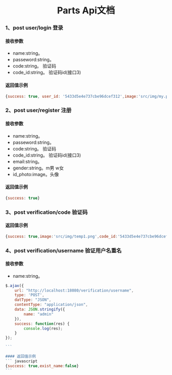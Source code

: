  <h1 align="center"> Parts Api文档</h1>


### 1、post user/login 登录
#### 接收参数
* name:string。
* passeword:string。
* code:string。 验证码
* code_id:string。 验证码id(接口3)
#### 返回值示例
``` javascript
{success: true, user_id: '5433d5e4e737cbe96dcef312',image:'src/img/my.png'}
```

### 2、post user/register 注册
#### 接收参数
* name:string。
* passeword:string。
* code:string。 验证码
* code_id:string。 验证码id(接口3)
* email:string。
* gender:string。m男 w女
* id_photo:image。头像

#### 返回值示例
``` javascript
{success: true}
```
### 3、post verification/code 验证码

#### 返回值示例
``` javascript
{success: true,image:'src/img/temp1.png',code_id:'5433d5e4e737cbe96dcef312'}
```
### 4、post verification/username 验证用户名重名
#### 接收参数
* name:string。
````javascript
$.ajax({
    url: "http://localhost:18080/verification/username",
    type: 'POST',
    datType: "JSON",
    contentType: "application/json",
    data: JSON.stringify({
        name: "admin"
    }),
    success: function(res) {
        console.log(res);
    }
});

```

#### 返回值示例
``` javascript
{success: true,exist_name:false}
```